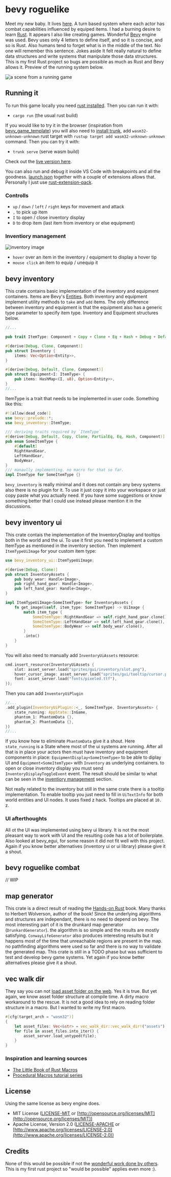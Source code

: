 # bevy roguelike

Meet my new baby. It lives [here](https://tomuxmon.github.io/bevy_roguelike/). A turn based system where each actor has combat capabilities influenced by equiped items. I had a burning desire to learn [Rust](https://www.rust-lang.org/). It appears I also like creating games. Wonderful [Bevy](https://bevyengine.org/) engine was used. Bevy uses only 4 letters to define itself, and so it is concise, and so is Rust. Also humans tend to forget what is in the middle of the text. No one will remember this sentence. Jokes aside It felt really natural to define data structures and write systems that manipulate those data structures. This is my first Rust project so bugs are possible as much as Rust and Bevy allows it. Preview of the running system below.

![a scene from a running game](example.png)

## Running it

To run this game locally you need [rust installed](https://www.rust-lang.org/tools/install). Then you can run it with:

- `cargo run` (the usual rust build)

If you would like to try it in the browser (inspiration from [bevy_game_template](https://github.com/NiklasEi/bevy_game_template)) you will also need to [install trunk](https://trunkrs.dev/#install), add `wasm32-unknown-unknown` rust target with `rustup target add wasm32-unknown-unknown` command. Then you can try it with:

- `trunk serve` (serve wasm build)

Check out the [live version here](https://tomuxmon.github.io/bevy_roguelike/).

You can also run and debug it inside VS Code with breakpoints and all the goodness. [launch.json](.vscode/launch.json) together with a couple of extensions allows that. Personally I just use [rust-extension-pack](https://marketplace.visualstudio.com/items?itemName=Zerotaskx.rust-extension-pack).

### Controlls

- `up` / `down` / `left` / `right` keys for movement and attack
- `,` to pick up item
- `I` to open / close inventory display
- `D` to drop item (last item from inventory or else equipment)

### Inventiory management

![inventory image](inventory.png)

- `hover` over an item in the inventory / equipment to display a hover tip
- `mouse click` an item to equip / unequip it

## bevy inventory

This crate contains basic implementation of the inventory and equipment containers. Items are Bevy's [Entities](https://docs.rs/bevy/latest/bevy/prelude/struct.Entity.html). Both inventory and equipment implement utility methods to `take` and `add` items. The only difference between inventory and equipment is that the equipment also has a generic type parameter to specify item type. Inventory and Equipment structures below.

```rust
//...

pub trait ItemType: Component + Copy + Clone + Eq + Hash + Debug + Default {}

#[derive(Debug, Clone, Component)]
pub struct Inventory {
    items: Vec<Option<Entity>>,
}

#[derive(Debug, Default, Clone, Component)]
pub struct Equipment<I: ItemType> {
    pub items: HashMap<(I, u8), Option<Entity>>,
}
//...
```

ItemType is a trait that needs to be implemented in user code. Something like this:

```rust
#![allow(dead_code)]
use bevy::prelude::*;
use bevy_inventory::ItemType;

/// deriving traits required by `ItemType`
#[derive(Debug, Default, Copy, Clone, PartialEq, Eq, Hash, Component)]
pub enum SomeItemType {
    #[default]
    RightHandGear,
    LeftHandGear,
    BodyWear,
}
/// manaully implementing. no macro for that so far.
impl ItemType for SomeItemType {}
```

`bevy_inventory` is really minimal and it does not contain any bevy systems also there is no plugin for it. To use it just copy it into your workspace or just copy paste what you actually need. If you have some suggestions or know something better that I could use instead please mention it in the discussions.

## bevy inventory ui

This crate contais the implementation of the InventoryDisplay and tooltips both in the world and the ui. To use it first you need to implement a custom ItemType as mentioned in the inventory section. Then implement `ItemTypeUiImage` for your custom item type:

```rust
use bevy_inventory_ui::ItemTypeUiImage;

#[derive(Debug, Clone)]
pub struct InventoryAssets {
    pub body_wear: Handle<Image>,
    pub right_hand_gear: Handle<Image>,
    pub left_hand_gear: Handle<Image>,
}

impl ItemTypeUiImage<SomeItemType> for InventoryAssets {
    fn get_image(&self, item_type: SomeItemType) -> UiImage {
        match item_type {
            SomeItemType::RightHandGear => self.right_hand_gear.clone(),
            SomeItemType::LeftHandGear => self.left_hand_gear.clone(),
            SomeItemType::BodyWear => self.body_wear.clone(),
        }
        .into()
    }
}
```

You will also need to manually add `InventoryUiAssets` resource:

```rust
cmd.insert_resource(InventoryUiAssets {
    slot: asset_server.load("sprites/gui/inventory/slot.png"),
    hover_cursor_image: asset_server.load("sprites/gui/tooltip/cursor.png"),
    font: asset_server.load("fonts/pixeled.ttf"),
});
```

Then you can add `InventoryUiPlugin`

```rust
//...
.add_plugin(InventoryUiPlugin::<_, SomeItemType, InventoryAssets> {
    state_running: AppState::InGame,
    phantom_1: PhantomData {},
    phantom_2: PhantomData {},
})
//...
```

If you know how to eliminate `PhantomData` give it a shout. Here `state_running` is a State where most of the ui systems are running.
After all that is in place your actors then must have inventory and equipment components in place: `EquipmentDisplay<SomeItemType>` to be able to diplay UI and `Equipment<SomeItemType>` with `Inventory` as underlying containers. to open or close inventory display you must send `InventoryDisplayToggleEvent` event. The result should be similar to what can be seen in the [inventiory management](#inventiory-management) section.

Not really related to the inventory but still in the same crate there is a tooltip implementation. To enable tooltip you just need to fill in `UiTextInfo` for both world entities and UI nodes. It uses fixed z hack. Tooltips are placed at `10.` z.

### UI afterthoughts

All ot the UI was implemented using bevy ui library. It is not the most pleasant way to work with UI and the resulting code has a lot of boilerplate. Also looked at bevy_egui, for some reason it did not fit well with this project. Again if you know better alternatives (inventory ui or ui library) please give it a shout.

## bevy roguelike combat

// WIP

## map generator

This crate is a direct result of reading the [Hands-on Rust](https://pragprog.com/titles/hwrust/hands-on-rust/) book. Many thanks to Herbert Wolverson, author of the book! Since the underlying algorithms and structures are independant, there is no need to depend on bevy. The most interesting part of it is the drunkard map generator (`DrunkardGenerator`). the algorithm is so simple and the results are mostly satisfying. `ConwayLifeGenerator` also produces interesting results but it happens most of the time that unreachable regions are present in the map. no pathfinding algorithms were used so far and there is no way to validate the generated map. This crate is still in a TODO phase but was sufficient to test and develop bevy game systems. Yet again if you know better alternatives please give it a shout.

## vec walk dir

They say you can not [load asset folder on the web](https://github.com/bevyengine/bevy/issues/2916). Yes it is true. But yet again, we know asset folder structure at compile time. A dirty macro workaround to the rescue. It is not a good idea to rely on reading folder structure in a macro. But I wanted to write my first macro.

```rust
#[cfg(target_arch = "wasm32")]
{
    let asset_files: Vec<&str> = vec_walk_dir::vec_walk_dir!("assets");
    for file in asset_files.into_iter() {
        asset_server.load_untyped(file);
    }
}
```

### Inspiration and learning sources

- [The Little Book of Rust Macros](https://veykril.github.io/tlborm/introduction.html)
- [Procedural Macros tutorial series](https://blog.turbo.fish/proc-macro-basics/)

## License

Using the same license as bevy engine does.

- MIT License ([LICENSE-MIT](LICENSE-MIT) or [http://opensource.org/licenses/MIT](http://opensource.org/licenses/MIT))
- Apache License, Version 2.0 ([LICENSE-APACHE](LICENSE-APACHE) or [http://www.apache.org/licenses/LICENSE-2.0](http://www.apache.org/licenses/LICENSE-2.0))

## Credits

None of this would be possible if not the [wonderful work done by others](credits/CREDITS.md). This is my first rust project so "would be possible" applies even more :).
